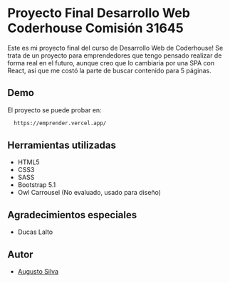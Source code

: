 # Proyecto Final Desarrollo Web Coderhouse Comisión 31645

Este es mi proyecto final del curso de Desarrollo Web de Coderhouse!
Se trata de un proyecto para emprendedores que tengo pensado realizar de forma real en el futuro, aunque creo que lo cambiaria por una SPA con React, 
asi que me costó la parte de buscar contenido para 5 páginas.

## Demo

El proyecto se puede probar en:

```bash
  https://emprender.vercel.app/
```

## Herramientas utilizadas

- HTML5
- CSS3
- SASS
- Bootstrap 5.1
- Owl Carrousel (No evaluado, usado para diseño)

## Agradecimientos especiales

- Ducas Lalto

## Autor

- [Augusto Silva](https://www.github.com/ozkavosh)
